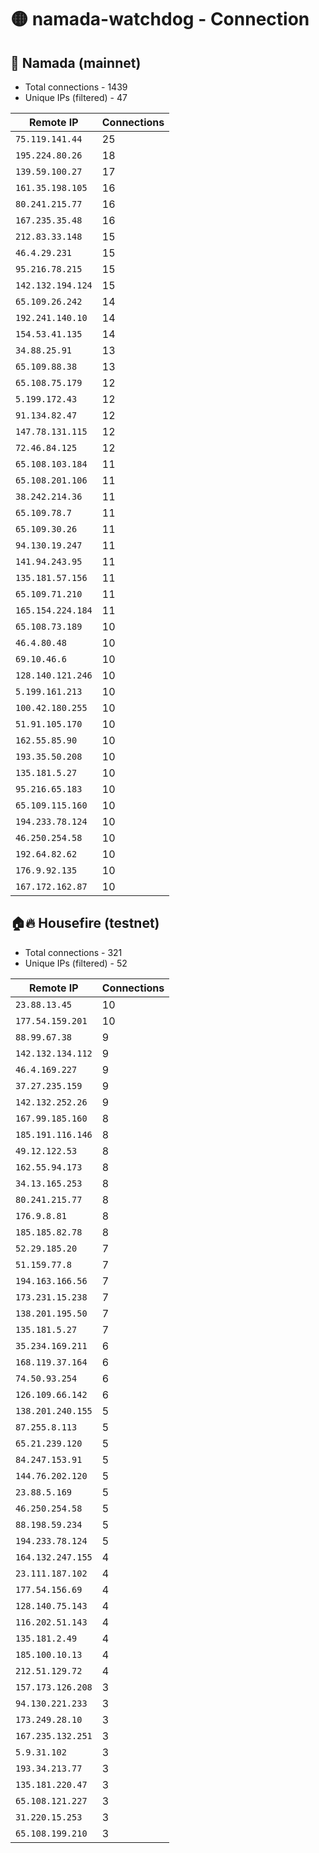 # 🟡 namada-watchdog - Connection

## 🚀 Namada (mainnet)
- Total connections - 1439
- Unique IPs (filtered) - 47

| Remote IP | Connections |
|-----------|-------------|
| `75.119.141.44` | 25 |
| `195.224.80.26` | 18 |
| `139.59.100.27` | 17 |
| `161.35.198.105` | 16 |
| `80.241.215.77` | 16 |
| `167.235.35.48` | 16 |
| `212.83.33.148` | 15 |
| `46.4.29.231` | 15 |
| `95.216.78.215` | 15 |
| `142.132.194.124` | 15 |
| `65.109.26.242` | 14 |
| `192.241.140.10` | 14 |
| `154.53.41.135` | 14 |
| `34.88.25.91` | 13 |
| `65.109.88.38` | 13 |
| `65.108.75.179` | 12 |
| `5.199.172.43` | 12 |
| `91.134.82.47` | 12 |
| `147.78.131.115` | 12 |
| `72.46.84.125` | 12 |
| `65.108.103.184` | 11 |
| `65.108.201.106` | 11 |
| `38.242.214.36` | 11 |
| `65.109.78.7` | 11 |
| `65.109.30.26` | 11 |
| `94.130.19.247` | 11 |
| `141.94.243.95` | 11 |
| `135.181.57.156` | 11 |
| `65.109.71.210` | 11 |
| `165.154.224.184` | 11 |
| `65.108.73.189` | 10 |
| `46.4.80.48` | 10 |
| `69.10.46.6` | 10 |
| `128.140.121.246` | 10 |
| `5.199.161.213` | 10 |
| `100.42.180.255` | 10 |
| `51.91.105.170` | 10 |
| `162.55.85.90` | 10 |
| `193.35.50.208` | 10 |
| `135.181.5.27` | 10 |
| `95.216.65.183` | 10 |
| `65.109.115.160` | 10 |
| `194.233.78.124` | 10 |
| `46.250.254.58` | 10 |
| `192.64.82.62` | 10 |
| `176.9.92.135` | 10 |
| `167.172.162.87` | 10 |

## 🏠🔥 Housefire (testnet)

- Total connections - 321
- Unique IPs (filtered) - 52

| Remote IP | Connections |
|-----------|-------------|
| `23.88.13.45` | 10 |
| `177.54.159.201` | 10 |
| `88.99.67.38` | 9 |
| `142.132.134.112` | 9 |
| `46.4.169.227` | 9 |
| `37.27.235.159` | 9 |
| `142.132.252.26` | 9 |
| `167.99.185.160` | 8 |
| `185.191.116.146` | 8 |
| `49.12.122.53` | 8 |
| `162.55.94.173` | 8 |
| `34.13.165.253` | 8 |
| `80.241.215.77` | 8 |
| `176.9.8.81` | 8 |
| `185.185.82.78` | 8 |
| `52.29.185.20` | 7 |
| `51.159.77.8` | 7 |
| `194.163.166.56` | 7 |
| `173.231.15.238` | 7 |
| `138.201.195.50` | 7 |
| `135.181.5.27` | 7 |
| `35.234.169.211` | 6 |
| `168.119.37.164` | 6 |
| `74.50.93.254` | 6 |
| `126.109.66.142` | 6 |
| `138.201.240.155` | 5 |
| `87.255.8.113` | 5 |
| `65.21.239.120` | 5 |
| `84.247.153.91` | 5 |
| `144.76.202.120` | 5 |
| `23.88.5.169` | 5 |
| `46.250.254.58` | 5 |
| `88.198.59.234` | 5 |
| `194.233.78.124` | 5 |
| `164.132.247.155` | 4 |
| `23.111.187.102` | 4 |
| `177.54.156.69` | 4 |
| `128.140.75.143` | 4 |
| `116.202.51.143` | 4 |
| `135.181.2.49` | 4 |
| `185.100.10.13` | 4 |
| `212.51.129.72` | 4 |
| `157.173.126.208` | 3 |
| `94.130.221.233` | 3 |
| `173.249.28.10` | 3 |
| `167.235.132.251` | 3 |
| `5.9.31.102` | 3 |
| `193.34.213.77` | 3 |
| `135.181.220.47` | 3 |
| `65.108.121.227` | 3 |
| `31.220.15.253` | 3 |
| `65.108.199.210` | 3 |

